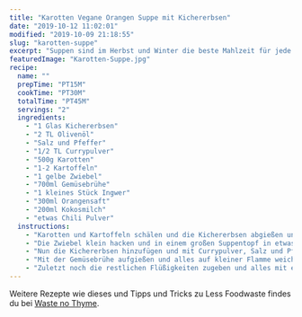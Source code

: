 ```yaml
---
title: "Karotten Vegane Orangen Suppe mit Kichererbsen"
date: "2019-10-12 11:02:01"
modified: "2019-10-09 21:18:55"
slug: "karotten-suppe"
excerpt: "Suppen sind im Herbst und Winter die beste Mahlzeit für jede Tageszeit. Sie wärmen wunderbar von innen und du kannst mit den Gewürzen spielen, um sie immer etwas anders schmecken zu lassen. Außerdem lassen sich hier nicht mehr ganz knackige Gemüse lecker verarbeiten. "
featuredImage: "Karotten-Suppe.jpg"
recipe:
  name: ""
  prepTime: "PT15M"
  cookTime: "PT30M"
  totalTime: "PT45M"
  servings: "2"
  ingredients:
    - "1 Glas Kichererbsen"
    - "2 TL Olivenöl"
    - "Salz und Pfeffer"
    - "1/2 TL Currypulver"
    - "500g Karotten"
    - "1-2 Kartoffeln"
    - "1 gelbe Zwiebel"
    - "700ml Gemüsebrühe"
    - "1 kleines Stück Ingwer"
    - "300ml Orangensaft"
    - "200ml Kokosmilch"
    - "etwas Chili Pulver"
  instructions:
    - "Karotten und Kartoffeln schälen und die Kichererbsen abgießen und kurz mit Wasser abspülen."
    - "Die Zwiebel klein hacken und in einem großen Suppentopf in etwas Olivenöl anbraten. Den Ingwer zugeben und kurz mitbraten. Inzwischen die Karotten und Kartoffeln in Würfel schneiden und anschließend ebenfalls in den Topf zugeben."
    - "Nun die Kichererbsen hinzufügen und mit Currypulver, Salz und Pfeffer würzen."
    - "Mit der Gemüsebrühe aufgießen und alles auf kleiner Flamme weich kochen lassen."
    - "Zuletzt noch die restlichen Flüßigkeiten zugeben und alles mit einem Stabmixer zu einer Suppe aufmixen. Abschmecken und dann direkt heiß schmecken lassen."
---
```


Weitere Rezepte wie dieses und Tipps und Tricks zu Less Foodwaste findes du bei [Waste no Thyme](https://wastenothyme.com).